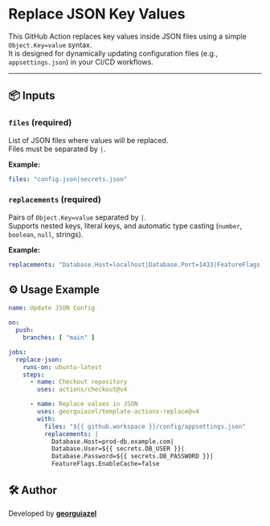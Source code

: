 # Replace JSON Key Values

This GitHub Action replaces key values inside JSON files using a simple `Object.Key=value` syntax.  
It is designed for dynamically updating configuration files (e.g., `appsettings.json`) in your CI/CD workflows.

---

## 📦 Inputs

### `files` (required)
List of JSON files where values will be replaced.  
Files must be separated by `|`.

**Example:**
```yaml
files: "config.json|secrets.json"
```

### `replacements` (required)

Pairs of `Object.Key=value` separated by `|`.  
Supports nested keys, literal keys, and automatic type casting (`number`, `boolean`, `null`, strings).

**Example:**
```yaml
replacements: "Database.Host=localhost|Database.Port=1433|FeatureFlags.EnableCache=true"
```

## ⚙️ Usage Example

```yaml
name: Update JSON Config

on:
  push:
    branches: [ "main" ]

jobs:
  replace-json:
    runs-on: ubuntu-latest
    steps:
      - name: Checkout repository
        uses: actions/checkout@v4

      - name: Replace values in JSON
        uses: georguiazel/template-actions-replace@v4
        with:
          files: "${{ github.workspace }}/config/appsettings.json"
          replacements: |
            Database.Host=prod-db.example.com|
            Database.User=${{ secrets.DB_USER }}|
            Database.Password=${{ secrets.DB_PASSWORD }}|
            FeatureFlags.EnableCache=false
```

## 🛠 Author
Developed by **[georguiazel](https://github.com/georguiazel)**